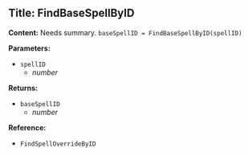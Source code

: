 ## Title: FindBaseSpellByID

**Content:**
Needs summary.
`baseSpellID = FindBaseSpellByID(spellID)`

**Parameters:**
- `spellID`
  - *number*

**Returns:**
- `baseSpellID`
  - *number*

**Reference:**
- `FindSpellOverrideByID`